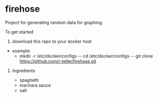 # firehose
Project for generating random data for graphing

To get started
1. download this repo to your docker host
  - example:
    - mkdir -r /etc/docker/configs
-- cd /etc/docker/configs
-- git clone https://github.com/r-teller/firehose.git

1. Ingredients

    - spaghetti
    - marinara sauce
    - salt
